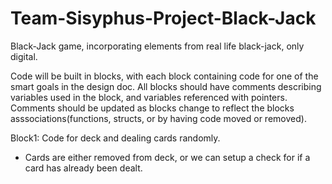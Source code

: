 # Team-Sisyphus-Project-Black-Jack
Black-Jack game, incorporating elements from real life black-jack, only digital.

Code will be built in blocks, with each block containing code for one of the smart goals in the design doc.
All blocks should have comments describing variables used in the block, and variables referenced with pointers. 
Comments should be updated as blocks change to reflect the blocks asssociations(functions, structs, or by having code moved or removed).

Block1: Code for deck and dealing cards randomly. 
- Cards are either removed from deck, or we can setup a check for if a card has already been dealt.
